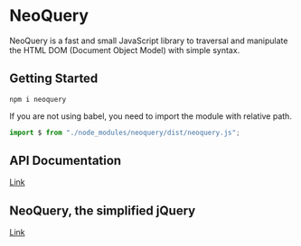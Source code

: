 # NeoQuery

NeoQuery is a fast and small JavaScript library to traversal and manipulate the HTML DOM (Document Object Model) with simple syntax.

## Getting Started

```
npm i neoquery
```

If you are not using babel, you need to import the module with relative path.

```js
import $ from "./node_modules/neoquery/dist/neoquery.js";
```

## API Documentation

[Link](https://github.com/waynethebb/neoquery/documents/api.md)

## NeoQuery, the simplified jQuery

[Link](https://waynechoi.dev/neoquery_the_simplified_jquery)
